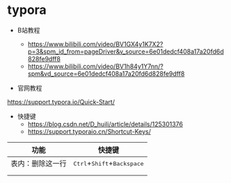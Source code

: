 # typora

- B站教程
  - <https://www.bilibili.com/video/BV1GX4y1K7X2?p=3&spm_id_from=pageDriver&v_source=6e01dedcf408a17a20fd6d828fe9dff8>
  - <https://www.bilibili.com/video/BV1h84y1Y7nn/?spm&vd_source=6e01dedcf408a17a20fd6d828fe9dff8>

-  官网教程

https://support.typora.io/Quick-Start/

- 快捷键
  - https://blog.csdn.net/D_huili/article/details/125301376
  - https://support.typoraio.cn/Shortcut-Keys/

| 功能             | 快捷键                                                |
| ---------------- | ----------------------------------------------------- |
| 表内：删除这一行 | <kbd>Ctrl</kbd>+<kbd>Shift</kbd>+<kbd>Backspace</kbd> |
|                  |                                                       |
|                  |                                                       |

